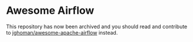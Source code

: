 Awesome Airflow 
================

This repository has now been archived and you should read and contribute to [jghoman/awesome-apache-airflow](https://github.com/jghoman/awesome-apache-airflow) instead.
